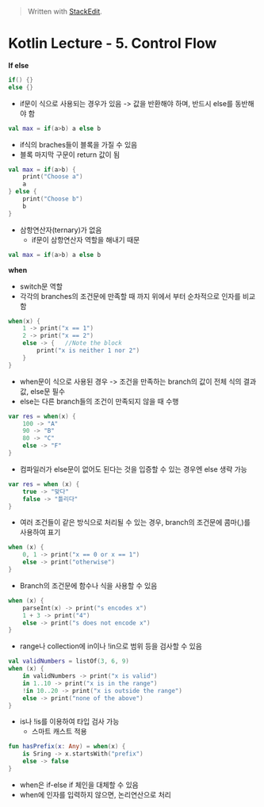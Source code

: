 


> Written with [StackEdit](https://stackedit.io/).

# Kotlin Lecture - 5. Control Flow

**If else**
```kotlin
if() {}
else {}
```
- if문이 식으로 사용되는 경우가 있음 
	-> 값을 반환해야 하며, 반드시 else를 동반해야 함
```kotlin
val max = if(a>b) a else b
```
- if식의 braches들이 블록을 가질 수 있음
- 블록 마지막 구문이 return 값이 됨
```kotlin
val max = if(a>b) {
	print("Choose a")
	a
} else {
	print("Choose b")
	b
}
```
- 삼항연산자(ternary)가 없음
	* if문이 삼항연산자 역할을 해내기 때문
```kotlin
val max = if(a>b) a else b
```

**when**
- switch문 역할
- 각각의 branches의 조건문에 만족할 때 까지 위에서 부터 순차적으로 인자를 비교함
```kotlin
when(x) {
	1 -> print("x == 1")
	2 -> print("x == 2")
	else -> {	//Note the block
		print("x is neither 1 nor 2")
	}
}
```
 - when문이 식으로 사용된 경우
	 -> 조건을 만족하는 branch의 값이 전체 식의 결과 값, else문 필수
- else는 다른 branch들의 조건이 만족되지 않을 때 수행
```kotlin
var res = when(x) {
	100 -> "A"
	90 -> "B"
	80 -> "C"
	else -> "F"
}
```
- 컴파일러가 else문이 없어도 된다는 것을 입증할 수 있는 경우엔 else 생략 가능
```kotlin
var res = when (x) {
	true -> "맞다"
	false -> "틀리다"
}
```
- 여러 조건들이 같은 방식으로 처리될 수 있는 경우, branch의 조건문에 콤마(,)를 사용하여 표기
```kotlin
when (x) {
	0, 1 -> print("x == 0 or x == 1")
	else -> print("otherwise")
}
```
- Branch의 조건문에 함수나 식을 사용할 수 있음
```kotlin
when (x) {
	parseInt(x) -> print("s encodes x")
	1 + 3 -> print("4")
	else -> print("s does not encode x")
}
```
- range나 collection에 in이나 !in으로 범위 등을 검사할 수 있음
```kotlin
val validNumbers = listOf(3, 6, 9)
when (x) {
	in validNumbers -> print("x is valid")
	in 1..10 -> print("x is in the range")
	!in 10..20 -> print("x is outside the range")
	else -> print("none of the above")
}
```
- is나 !is를 이용하여 타입 검사 가능
	* 스마트 캐스트 적용
```kotlin
fun hasPrefix(x: Any) = when(x) {
	is Sring -> x.startsWith("prefix")
	else -> false
}
```
- when은 if-else if 체인을 대체할 수 있음
- when에 인자를 입력하지 않으면, 논리연산으로 처리
<!--stackedit_data:
eyJoaXN0b3J5IjpbMzUyMDgxNDcsMTYzMTI0MjcwOSwtMjY0OD
kyNTYzLDg2OTIzMDIxNiwtMTU4MDcxNzE3XX0=
-->